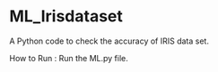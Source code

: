 # ML_Irisdataset
A Python code to check the accuracy of IRIS data set.

How to Run :
Run the ML.py file.
